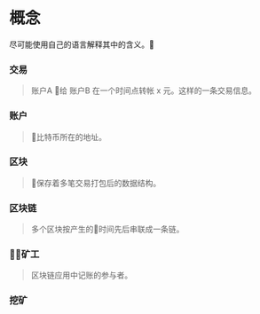 概念
===
尽可能使用自己的语言解释其中的含义。

### 交易
> 账户A 给 账户B 在一个时间点转帐 x 元。这样的一条交易信息。
### 账户
> 比特币所在的地址。
### 区块
> 保存着多笔交易打包后的数据结构。
### 区块链
> 多个区块按产生的时间先后串联成一条链。
### 矿工
> 区块链应用中记账的参与者。
### 挖矿
